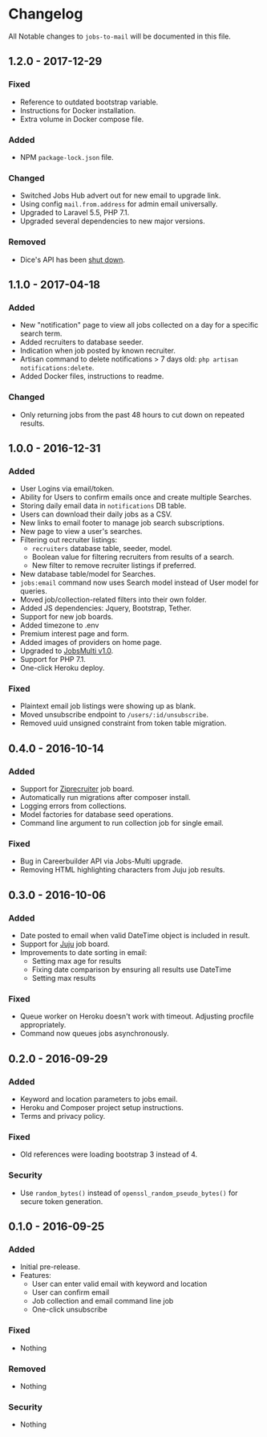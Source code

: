 # Changelog
All Notable changes to `jobs-to-mail` will be documented in this file.

## 1.2.0 - 2017-12-29

### Fixed
- Reference to outdated bootstrap variable.
- Instructions for Docker installation.
- Extra volume in Docker compose file.

### Added
- NPM `package-lock.json` file.

### Changed
- Switched Jobs Hub advert out for new email to upgrade link.
- Using config `mail.from.address` for admin email universally.
- Upgraded to Laravel 5.5, PHP 7.1.
- Upgraded several dependencies to new major versions.

### Removed
- Dice's API has been [shut down](https://www.jobapis.com/2017/10/28/dice-job-board-api-shut-down/).

## 1.1.0 - 2017-04-18

### Added
- New "notification" page to view all jobs collected on a day for a specific search term.
- Added recruiters to database seeder.
- Indication when job posted by known recruiter.
- Artisan command to delete notifications > 7 days old: `php artisan notifications:delete`.
- Added Docker files, instructions to readme.

### Changed
- Only returning jobs from the past 48 hours to cut down on repeated results.

## 1.0.0 - 2016-12-31

### Added
- User Logins via email/token.
- Ability for Users to confirm emails once and create multiple Searches.
- Storing daily email data in `notifications` DB table.
- Users can download their daily jobs as a CSV.
- New links to email footer to manage job search subscriptions.
- New page to view a user's searches.
- Filtering out recruiter listings:
  - `recruiters` database table, seeder, model.
  - Boolean value for filtering recruiters from results of a search.
  - New filter to remove recruiter listings if preferred.
- New database table/model for Searches.
- `jobs:email` command now uses Search model instead of User model for queries.
- Moved job/collection-related filters into their own folder.
- Added JS dependencies: Jquery, Bootstrap, Tether.
- Support for new job boards.
- Added timezone to .env
- Premium interest page and form.
- Added images of providers on home page.
- Upgraded to [JobsMulti v1.0](https://github.com/jobapis/jobs-multi).
- Support for PHP 7.1.
- One-click Heroku deploy.

### Fixed
- Plaintext email job listings were showing up as blank.
- Moved unsubscribe endpoint to `/users/:id/unsubscribe`.
- Removed uuid unsigned constraint from token table migration.

## 0.4.0 - 2016-10-14

### Added
- Support for [Ziprecruiter](https://github.com/jobapis/jobs-ziprecruiter) job board.
- Automatically run migrations after composer install.
- Logging errors from collections.
- Model factories for database seed operations.
- Command line argument to run collection job for single email.

### Fixed
- Bug in Careerbuilder API via Jobs-Multi upgrade.
- Removing HTML highlighting characters from Juju job results.

## 0.3.0 - 2016-10-06

### Added
- Date posted to email when valid DateTime object is included in result.
- Support for [Juju](https://github.com/jobapis/jobs-juju) job board.
- Improvements to date sorting in email:
  - Setting max age for results
  - Fixing date comparison by ensuring all results use DateTime
  - Setting max results

### Fixed
- Queue worker on Heroku doesn't work with timeout. Adjusting procfile appropriately.
- Command now queues jobs asynchronously.

## 0.2.0 - 2016-09-29

### Added
- Keyword and location parameters to jobs email.
- Heroku and Composer project setup instructions.
- Terms and privacy policy.

### Fixed
- Old references were loading bootstrap 3 instead of 4.

### Security
- Use `random_bytes()` instead of `openssl_random_pseudo_bytes()` for secure token generation.

## 0.1.0 - 2016-09-25

### Added
- Initial pre-release.
- Features:
    - User can enter valid email with keyword and location
    - User can confirm email
    - Job collection and email command line job
    - One-click unsubscribe

### Fixed
- Nothing

### Removed
- Nothing

### Security
- Nothing
